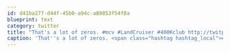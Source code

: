 ```yaml
---
id: d41ba277-d44f-45b0-a94c-a89853f54f8a
blueprint: text
category: twitter
title: "That's a lot of zeros. #mcv #LandCruiser #400Kclub http://twitpic.com/20enfz"
caption: 'That''s a lot of zeros. <span class="hashtag hashtag_local">#<a href="http://tweettemp.darylchymko.ca/?tag=mcv">mcv</a> <span class="hashtag hashtag_local">#<a href="http://tweettemp.darylchymko.ca/?tag=landcruiser">LandCruiser</a> <span class="hashtag hashtag_local">#<a href="http://tweettemp.darylchymko.ca/?tag=400kclub">400Kclub</a> http://twitpic.com/20enfz'
---
```

